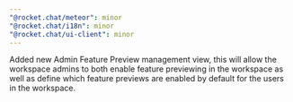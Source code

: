 ```yaml
---
"@rocket.chat/meteor": minor
"@rocket.chat/i18n": minor
"@rocket.chat/ui-client": minor
---
```


Added new Admin Feature Preview management view, this will allow the workspace admins to both enable feature previewing in the workspace as well as define which feature previews are enabled by default for the users in the workspace.
